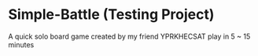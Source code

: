 # Simple-Battle (Testing Project)
A quick solo board game created by my friend YPRKHECSAT play in 5 ~ 15 minutes
